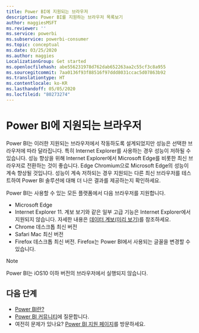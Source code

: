 ```yaml
---
title: Power BI에 지원되는 브라우저
description: Power BI를 지원하는 브라우저 목록보기
author: maggiesMSFT
ms.reviewer: ''
ms.service: powerbi
ms.subservice: powerbi-consumer
ms.topic: conceptual
ms.date: 03/25/2020
ms.author: maggies
LocalizationGroup: Get started
ms.openlocfilehash: abe556231978d762dab652263aa2c55cf3c8a955
ms.sourcegitcommit: 7aa0136f93f88516f97ddd8031ccac5d07863b92
ms.translationtype: HT
ms.contentlocale: ko-KR
ms.lasthandoff: 05/05/2020
ms.locfileid: "80273274"
---
```

# <a name="supported-browsers-for-power-bi"></a>Power BI에 지원되는 브라우저

Power BI는 이러한 지원되는 브라우저에서 작동하도록 설계되었지만 성능은 선택한 브라우저에 따라 달라집니다. 특히 Internet Explorer를 사용하는 경우 성능이 저하될 수 있습니다. 성능 향상을 위해 Internet Explorer에서 Microsoft Edge를 비롯한 최신 브라우저로 전환하는 것이 좋습니다. Edge Chromium으로 Microsoft Edge의 성능이 계속 향상될 것입니다. 성능이 계속 저하되는 경우 지원되는 다른 최신 브라우저를 테스트하여 Power BI 솔루션에 대해 더 나은 결과를 제공하는지 확인하세요.

Power BI는 사용할 수 있는 모든 플랫폼에서 다음 브라우저를 지원합니다.

- Microsoft Edge
- Internet Explorer 11. 계보 보기와 같은 일부 고급 기능은 Internet Explorer에서 지원되지 않습니다. 자세한 내용은 [데이터 계보(미리 보기)](collaborate-share/service-data-lineage.md)를 참조하세요.
- Chrome 데스크톱 최신 버전
- Safari Mac 최신 버전
- Firefox 데스크톱 최신 버전. Firefox는 Power BI에서 사용되는 글꼴을 변경할 수 있습니다. 

> [!NOTE]
> Power BI는 iOS10 이하 버전의 브라우저에서 실행되지 않습니다.

## <a name="next-steps"></a>다음 단계
* [Power BI란?](power-bi-overview.md)
* [Power BI 커뮤니티](https://community.powerbi.com/)에 질문합니다.
* 여전히 문제가 있나요? [Power BI 지원 페이지](https://powerbi.microsoft.com/support/)를 방문하세요.
